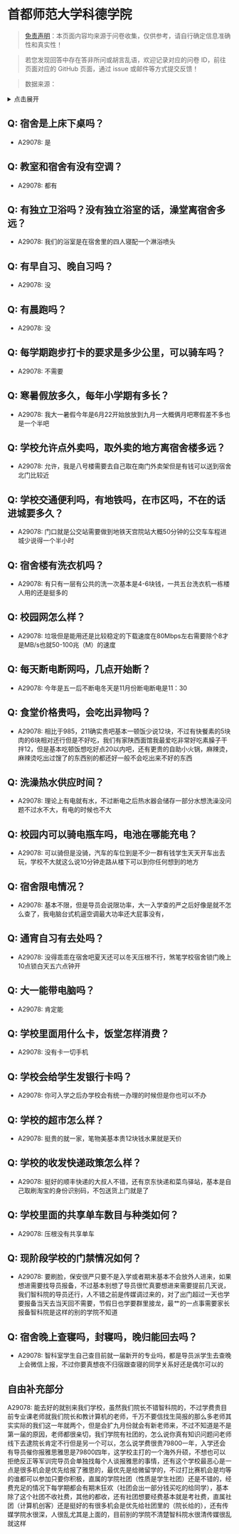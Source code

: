 # 首都师范大学科德学院

> [免责声明](https://colleges.chat/#_3)：本页面内容均来源于问卷收集，仅供参考，请自行确定信息准确性和真实性！

> 若您发现回答中存在答非所问或胡言乱语，欢迎记录对应的问卷 ID，前往页面对应的 GitHub 页面，通过 issue 或邮件等方式提交反馈！

> 数据来源：

<details><summary>点击展开</summary>
<ul>
<li>A29078: 匿名 (2025 年 06 月)</li>
</ul>
</details>

## Q: 宿舍是上床下桌吗？

- A29078: 是

## Q: 教室和宿舍有没有空调？

- A29078: 都有

## Q: 有独立卫浴吗？没有独立浴室的话，澡堂离宿舍多远？

- A29078: 我们的浴室是在宿舍里的四人寝配一个淋浴喷头

## Q: 有早自习、晚自习吗？

- A29078: 没

## Q: 有晨跑吗？

- A29078: 没

## Q: 每学期跑步打卡的要求是多少公里，可以骑车吗？

- A29078: 不需要

## Q: 寒暑假放多久，每年小学期有多长？

- A29078: 我大一暑假今年是6月22开始放放到九月一大概俩月吧寒假差不多也是一个半吧

## Q: 学校允许点外卖吗，取外卖的地方离宿舍楼多远？

- A29078: 允许，我是八号楼需要去自己取在南门外卖架但是有钱可以送到宿舍北门比较近

## Q: 学校交通便利吗，有地铁吗，在市区吗，不在的话进城要多久？

- A29078: 门口就是公交站需要做到地铁天宫院站大概50分钟的公交车车程进城少说得一个半小时

## Q: 宿舍楼有洗衣机吗？

- A29078: 有只有一层有公共的洗一次基本是4-6块钱，一共五台洗衣机一栋楼人用的还是挺多的

## Q: 校园网怎么样？

- A29078: 垃圾但是能用还是比较稳定的下载速度在80Mbps左右需要除个8才是MB/s也就50-100兆（M）的速度

## Q: 每天断电断网吗，几点开始断？

- A29078: 今年是五一后不断电冬天是11月份断电断电是11：30

## Q: 食堂价格贵吗，会吃出异物吗？

- A29078: 相比于985，211确实贵吧基本一顿饭少说12块，不过有快餐素的5块肉的6块相对还行但是不好吃，我们有家陕西面馆我最爱吃非常好吃素臊子干拌12，但是基本吃顿饭想吃好点20以内吧，还有更贵的自助小火锅，麻辣烫，麻辣烫吃出过馊了的东西别的都还好一般不会吃出来不好的东西

## Q: 洗澡热水供应时间？

- A29078: 理论上有电就有水，不过断电之后热水器会储存一部分水想洗澡没问题不过水不大，有电的时候也不大

## Q: 校园内可以骑电瓶车吗，电池在哪能充电？

- A29078: 可以骑但是没骑，汽车的车位到是不少一群有钱学生天天开车出去玩，学校不大就这么说10分钟走路从楼下可以到你任何想到的地方

## Q: 宿舍限电情况？

- A29078: 基本不限，但是导员会说限功率，大一入学查的严之后好像是就不怎么查了，我电脑台式机逼空调最大功率还大屁事没有，

## Q: 通宵自习有去处吗？

- A29078: 没得乖乖在宿舍吧夏天还可以冬天压根不行，煞笔学校宿舍锁门晚上10点锁白天五六点钟开

## Q: 大一能带电脑吗？

- A29078: 肯定能

## Q: 学校里面用什么卡，饭堂怎样消费？

- A29078: 没有卡一切手机

## Q: 学校会给学生发银行卡吗？

- A29078: 你可入学之后办学校会有统一办理的时候但是你也可以不办

## Q: 学校的超市怎么样？

- A29078: 挺贵的就一家，笔物美基本贵12块钱水果就是天价

## Q: 学校的收发快递政策怎么样？

- A29078: 挺好的顺丰快递的大叔人不错，还有京东快递和菜鸟驿站，基本是自己取刷淘宝的身份识别码，不包送货上门就是了

## Q: 学校里面的共享单车数目与种类如何？

- A29078: 压根没有共享单车

## Q: 现阶段学校的门禁情况如何？

- A29078: 要刷脸，保安很严只要不是入学或者期末基本不会放外人进来，如果想进需要找导员报备，不过基本别想了导员很忙真要想进来需要提前几天说，我们智科院的导员还行，人不错之前是传媒调过来的，对了出门超过一天也学要报备当天去当天回不需要，节假日也学要群里接龙，最艹的一点事需要家长报备智科院是这样的别的学院不知道

## Q: 宿舍晚上查寝吗，封寝吗，晚归能回去吗？

- A29078: 智科室学生自己查目前就一届新开的专业吗，都是导员派学生去查晚上会微信上报，不过你要真想夜不归宿跟查寝的同学关系好还是偶尔可以的

## 自由补充部分

A29078: 能去好的就别来我们学校，虽然我们院长不错智科院的，不过学费贵目前专业课老师就我们院长和教计算机的老师，千万不要信找生简报的那么多老师其实实际的我们这一年就两个，但是会扩九月份就会有新老师来，不过不知道是不是第一届的原因，老师都很亲切，我们学院有社团的，怎么说你真有知识问题问老师线下去逮院长肯定不行但是另一个可以，怎么说学费很贵79800一年，入学还会有导员催你报雅思雅思是79800四年，这学校主打的一个海外升硕，不想也可以拒绝反正等军训完导员会单独找每个人谈报雅思的事情，还有这个学校最恶心是一点是很多机会是优先给报了雅思的，最优先是给微留学的，不过打比赛机会是均等的谁都可以参加只要你积极，直属的学院社团（性质是学生社团）还是不错的，经费充足的情况下每学期都会有期末狂欢（社团会出一部分钱买吃的给同学），基本除了这个社团不收社费，其他的都收，还有社团想要经费基本就是考社费，直属社团（计算机创客）还是挺好的有很多机会是优先给社团里的（院长给的），还有传媒学院水很深，人很乱尤其是上面的，目前别的学院不清楚智科院水很清传媒很乱就这样